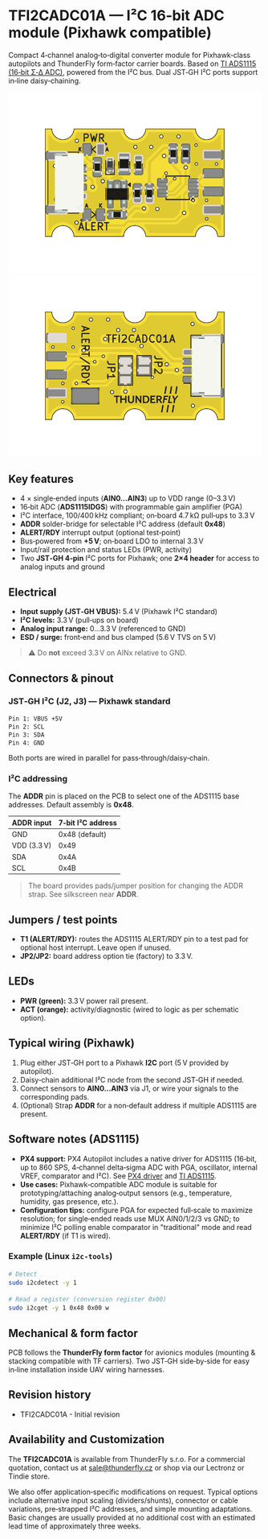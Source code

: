 # TFI2CADC01A — I²C 16‑bit ADC module (Pixhawk compatible)

Compact 4‑channel analog‑to‑digital converter module for Pixhawk‑class autopilots and ThunderFly form‑factor carrier boards. Based on [TI ADS1115 (16‑bit Σ‑Δ ADC)](https://www.ti.com/lit/ds/symlink/ads1115.pdf?ts=1741234332539), powered from the I²C bus. Dual JST‑GH I²C ports support in‑line daisy‑chaining.

![TFI2CADC01 top view](doc/gen/img/TFI2CADC01-top.png)
![TFI2CADC01 bottom view](doc/gen/img/TFI2CADC01-bottom.png)



## Key features

* 4 × single‑ended inputs (**AIN0…AIN3**) up to VDD range (0–3.3 V)
* 16‑bit ADC (**ADS1115IDGS**) with programmable gain amplifier (PGA)
* I²C interface, 100/400 kHz compliant; on‑board 4.7 kΩ pull‑ups to 3.3 V
* **ADDR** solder-bridge for selectable I²C address (default **0x48**)
* **ALERT/RDY** interrupt output (optional test‑point)
* Bus‑powered from **+5 V**; on‑board LDO to internal 3.3 V
* Input/rail protection and status LEDs (PWR, activity)
* Two **JST‑GH 4‑pin** I²C ports for Pixhawk; one **2×4 header** for access to analog inputs and ground

## Electrical

* **Input supply (JST‑GH VBUS):** 5.4 V (Pixhawk I²C standard)
* **I²C levels:** 3.3 V (pull‑ups on board)
* **Analog input range:** 0…3.3 V (referenced to GND)
* **ESD / surge:** front‑end and bus clamped (5.6 V TVS on 5 V)

> ⚠️ Do **not** exceed 3.3 V on AINx relative to GND.

## Connectors & pinout

### JST‑GH I²C (J2, J3) — Pixhawk standard

```
Pin 1: VBUS +5V
Pin 2: SCL
Pin 3: SDA
Pin 4: GND
```

Both ports are wired in parallel for pass‑through/daisy‑chain.

### I²C addressing

The **ADDR** pin is placed on the PCB to select one of the ADS1115 base addresses. Default assembly is **0x48**.

| ADDR input  | 7‑bit I²C address |
| ----------- | ----------------- |
| GND         | 0x48 (default)    |
| VDD (3.3 V) | 0x49              |
| SDA         | 0x4A              |
| SCL         | 0x4B              |

> The board provides pads/jumper position for changing the ADDR strap. See silkscreen near **ADDR**.

## Jumpers / test points

* **T1 (ALERT/RDY):** routes the ADS1115 ALERT/RDY pin to a test pad for optional host interrupt. Leave open if unused.
* **JP2/JP2:** board address option tie (factory) to 3.3 V.

## LEDs

* **PWR (green):** 3.3 V power rail present.
* **ACT (orange):** activity/diagnostic (wired to logic as per schematic option).


## Typical wiring (Pixhawk)

1. Plug either JST‑GH port to a Pixhawk **I2C** port (5 V provided by autopilot).
2. Daisy‑chain additional I²C node from the second JST‑GH if needed.
3. Connect sensors to **AIN0…AIN3** via J1, or wire your signals to the corresponding pads.
4. (Optional) Strap **ADDR** for a non‑default address if multiple ADS1115 are present.

## Software notes (ADS1115)

* **PX4 support:** PX4 Autopilot includes a native driver for ADS1115 (16‑bit, up to 860 SPS, 4‑channel delta‑sigma ADC with PGA, oscillator, internal VREF, comparator and I²C). See [PX4 driver](https://github.com/PX4/PX4-Autopilot/tree/main/src/drivers/adc/ads1115) and [TI ADS1115](https://www.ti.com/product/ADS1115).
* **Use cases:** Pixhawk‑compatible ADC module is suitable for prototyping/attaching analog‑output sensors (e.g., temperature, humidity, gas presence, etc.).
* **Configuration tips:** configure PGA for expected full‑scale to maximize resolution; for single‑ended reads use MUX AIN0/1/2/3 vs GND; to minimize I²C polling enable comparator in "traditional" mode and read **ALERT/RDY** (if T1 is wired).

### Example (Linux `i2c-tools`)

```bash
# Detect
sudo i2cdetect -y 1

# Read a register (conversion register 0x00)
sudo i2cget -y 1 0x48 0x00 w
```

## Mechanical & form factor

PCB follows the **ThunderFly form factor** for avionics modules (mounting & stacking compatible with TF carriers). Two JST‑GH side‑by‑side for easy in‑line installation inside UAV wiring harnesses.

## Revision history

  - TFI2CADC01A - Initial revision

## Availability and Customization

The **TFI2CADC01A** is available from ThunderFly s.r.o. For a commercial quotation, contact us at [sale@thunderfly.cz](mailto:sale@thunderfly.cz) or shop via our Lectronz or Tindie store.

We also offer application‑specific modifications on request. Typical options include alternative input scaling (dividers/shunts), connector or cable variations, pre‑strapped I²C addresses, and simple mounting adaptations. Basic changes are usually provided at no additional cost with an estimated lead time of approximately three weeks.

